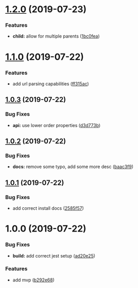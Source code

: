 # [1.2.0](https://github.com/tillhub/highframe/compare/v1.1.0...v1.2.0) (2019-07-23)


### Features

* **child:** allow for multiple parents ([1bc0fea](https://github.com/tillhub/highframe/commit/1bc0fea))

# [1.1.0](https://github.com/tillhub/highframe/compare/v1.0.3...v1.1.0) (2019-07-22)


### Features

* add url parsing capabilities ([ff315ac](https://github.com/tillhub/highframe/commit/ff315ac))

## [1.0.3](https://github.com/tillhub/highframe/compare/v1.0.2...v1.0.3) (2019-07-22)


### Bug Fixes

* **api:** use lower order properties ([d3d773b](https://github.com/tillhub/highframe/commit/d3d773b))

## [1.0.2](https://github.com/tillhub/highframe/compare/v1.0.1...v1.0.2) (2019-07-22)


### Bug Fixes

* **docs:** remove some typo, add some more desc ([baac3f9](https://github.com/tillhub/highframe/commit/baac3f9))

## [1.0.1](https://github.com/tillhub/highframe/compare/v1.0.0...v1.0.1) (2019-07-22)


### Bug Fixes

* add correct install docs ([2585f57](https://github.com/tillhub/highframe/commit/2585f57))

# 1.0.0 (2019-07-22)


### Bug Fixes

* **build:** add correct jest setup ([ad20e25](https://github.com/tillhub/highframe/commit/ad20e25))


### Features

* add mvp ([b292e68](https://github.com/tillhub/highframe/commit/b292e68))
